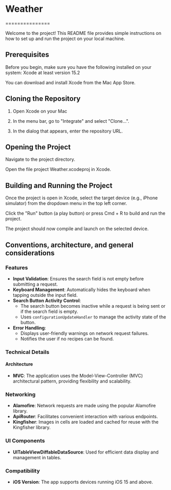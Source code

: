 # Weather
 ===============

Welcome to the project! This README file provides simple instructions on how to set up and run the project on your local machine.


Prerequisites 
----------
Before you begin, make sure you have the following installed on your system:
Xcode at least version 15.2

You can download and install Xcode from the Mac App Store.

Cloning the Repository 
----------

1. Open Xcode on your Mac

2. In the menu bar, go to "Integrate" and select "Clone...".

3. In the dialog that appears, enter the repository URL.


Opening the Project
-----
Navigate to the project directory.

Open the file project Weather.xcodeproj in Xcode.



Building and Running the Project
-----
Once the project is open in Xcode, select the target device (e.g., iPhone simulator) from the dropdown menu in the top left corner.

Click the "Run" button (a play button) or press Cmd + R to build and run the project.

The project should now compile and launch on the selected device.


Conventions, architecture, and general considerations
-----
### Features

- **Input Validation**: Ensures the search field is not empty before submitting a request.
- **Keyboard Management**: Automatically hides the keyboard when tapping outside the input field.
- **Search Button Activity Control**:
  - The search button becomes inactive while a request is being sent or if the search field is empty.
  - Uses `configurationUpdateHandler` to manage the activity state of the button.
- **Error Handling**:
  - Displays user-friendly warnings on network request failures.
  - Notifies the user if no recipes can be found.

### Technical Details

#### Architecture

- **MVC**: The application uses the Model-View-Controller (MVC) architectural pattern, providing flexibility and scalability.

### Networking

- **Alamofire**: Network requests are made using the popular Alamofire library.
- **ApiRouter**: Facilitates convenient interaction with various endpoints.
- **Kingfisher**: Images in cells are loaded and cached for reuse with the Kingfisher library.

### UI Components

- **UITableViewDiffableDataSource**: Used for efficient data display and management in tables.

### Compatibility

- **iOS Version**: The app supports devices running iOS 15 and above.
